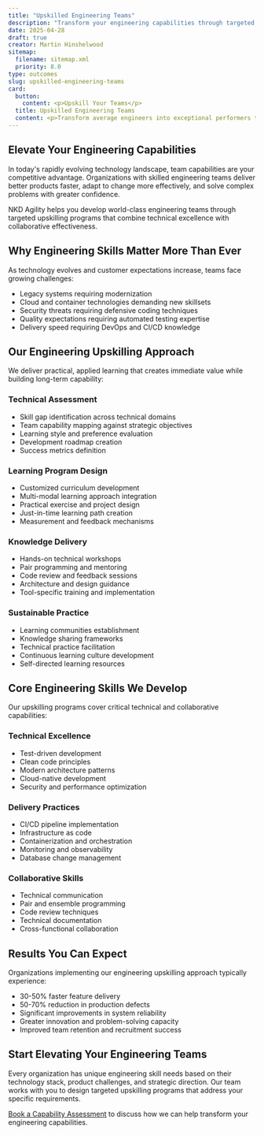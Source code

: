 ```yaml
---
title: "Upskilled Engineering Teams"
description: "Transform your engineering capabilities through targeted skill development that enables teams to deliver higher quality software faster."
date: 2025-04-28
draft: true
creator: Martin Hinshelwood
sitemap:
  filename: sitemap.xml
  priority: 8.0
type: outcomes
slug: upskilled-engineering-teams
card:
  button:
    content: <p>Upskill Your Teams</p>
  title: Upskilled Engineering Teams
  content: <p>Transform average engineers into exceptional performers through targeted skill development that drives measurable improvements in quality and velocity.</p>
---
```


## Elevate Your Engineering Capabilities

In today's rapidly evolving technology landscape, team capabilities are your competitive advantage. Organizations with skilled engineering teams deliver better products faster, adapt to change more effectively, and solve complex problems with greater confidence.

NKD Agility helps you develop world-class engineering teams through targeted upskilling programs that combine technical excellence with collaborative effectiveness.

## Why Engineering Skills Matter More Than Ever

As technology evolves and customer expectations increase, teams face growing challenges:

- Legacy systems requiring modernization
- Cloud and container technologies demanding new skillsets
- Security threats requiring defensive coding techniques
- Quality expectations requiring automated testing expertise
- Delivery speed requiring DevOps and CI/CD knowledge

## Our Engineering Upskilling Approach

We deliver practical, applied learning that creates immediate value while building long-term capability:

### Technical Assessment

- Skill gap identification across technical domains
- Team capability mapping against strategic objectives
- Learning style and preference evaluation
- Development roadmap creation
- Success metrics definition

### Learning Program Design

- Customized curriculum development
- Multi-modal learning approach integration
- Practical exercise and project design
- Just-in-time learning path creation
- Measurement and feedback mechanisms

### Knowledge Delivery

- Hands-on technical workshops
- Pair programming and mentoring
- Code review and feedback sessions
- Architecture and design guidance
- Tool-specific training and implementation

### Sustainable Practice

- Learning communities establishment
- Knowledge sharing frameworks
- Technical practice facilitation
- Continuous learning culture development
- Self-directed learning resources

## Core Engineering Skills We Develop

Our upskilling programs cover critical technical and collaborative capabilities:

### Technical Excellence

- Test-driven development
- Clean code principles
- Modern architecture patterns
- Cloud-native development
- Security and performance optimization

### Delivery Practices

- CI/CD pipeline implementation
- Infrastructure as code
- Containerization and orchestration
- Monitoring and observability
- Database change management

### Collaborative Skills

- Technical communication
- Pair and ensemble programming
- Code review techniques
- Technical documentation
- Cross-functional collaboration

## Results You Can Expect

Organizations implementing our engineering upskilling approach typically experience:

- 30-50% faster feature delivery
- 50-70% reduction in production defects
- Significant improvements in system reliability
- Greater innovation and problem-solving capacity
- Improved team retention and recruitment success

## Start Elevating Your Engineering Teams

Every organization has unique engineering skill needs based on their technology stack, product challenges, and strategic direction. Our team works with you to design targeted upskilling programs that address your specific requirements.

[Book a Capability Assessment](#) to discuss how we can help transform your engineering capabilities.
